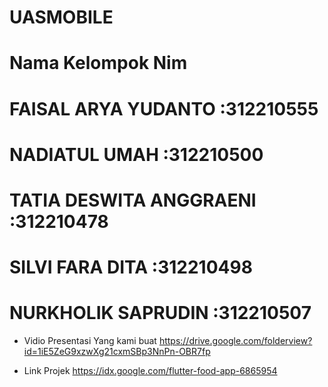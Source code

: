 # UASMOBILE

# Nama Kelompok Nim

# FAISAL ARYA YUDANTO :312210555

# NADIATUL UMAH :312210500

# TATIA DESWITA ANGGRAENI :312210478

# SILVI FARA DITA :312210498

# NURKHOLIK SAPRUDIN :312210507



* Vidio Presentasi Yang kami buat 
https://drive.google.com/folderview?id=1iE5ZeG9xzwXg21cxmSBp3NnPn-OBR7fp


* Link Projek 
https://idx.google.com/flutter-food-app-6865954

